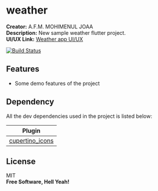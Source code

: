 # weather
**Creator:**  A.F.M. MOHIMENUL JOAA\
**Description:**  New sample weather flutter project.\
**UI/UX Link:**  [Weather app UI/UX][UI]

[![Build Status](https://travis-ci.org/joemccann/dillinger.svg?branch=master)](https://github.com/afmjoaa/weather)

## Features
- Some demo features of the project

## Dependency

All the dev dependencies used in the project is listed below:

| Plugin |
| ------ |
| [cupertino_icons][CI] |

## License

MIT\
**Free Software, Hell Yeah!**

[UI]: <https://xd.adobe.com/view/7fd066d5-4767-4148-8fe9-cac42480a635-2a83/grid/>
[CI]: <https://pub.dev/packages/cupertino_icons>